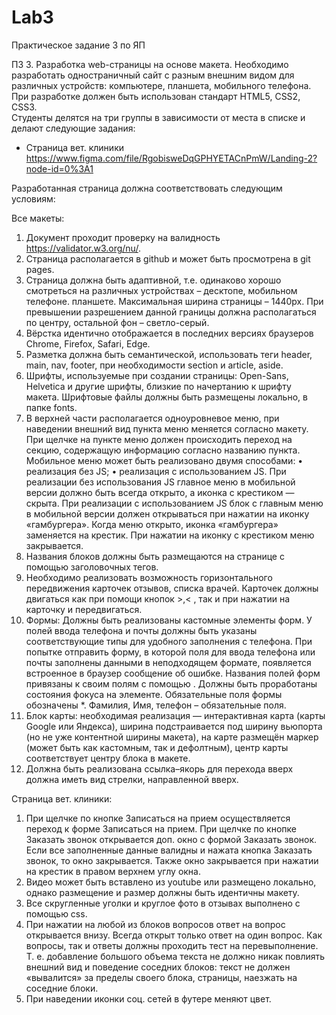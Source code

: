 # Lab3
Практическое задание 3 по ЯП


ПЗ 3. Разработка web-страницы на основе макета.
Необходимо разработать одностраничный сайт с разным внешним видом для различных устройств: компьютере, планшета, мобильного телефона. При разработке  должен быть использован стандарт HTML5, CSS2, CSS3.  
Студенты делятся на три группы в зависимости от места в списке и делают следующие задания: 

- Страница вет. клиники 
https://www.figma.com/file/RgobisweDqGPHYETACnPmW/Landing-2?node-id=0%3A1

Разработанная страница должна соответствовать следующим условиям: 

Все макеты:
1.	Документ проходит проверку на валидность https://validator.w3.org/nu/.
2.	Страница располагается в github и может быть просмотрена в git pages.
3.	Страница  должна быть адаптивной, т.е. одинаково хорошо смотреться на различных устройствах – десктопе, мобильном телефоне. планшете. Максимальная ширина страницы – 1440px. При превышении разрешением данной границы должна располагаться по центру, остальной фон – светло-серый.
4.	Вёрстка идентично отображается в последних версиях браузеров Chrome, Firefox, Safari, Edge.
5.	Разметка должна быть семантической, использовать теги header, main, nav, footer, при необходимости section и article, aside.
6.	Шрифты, используемые при создании страницы: Open-Sans, Helvetica и другие шрифты, близкие по начертанию к шрифту макета. Шрифтовые файлы должны быть размещены локально, в папке fonts.
7.	В верхней части располагается одноуровневое меню, при наведении внешний вид пункта меню меняется согласно макету. При щелчке на пункте меню должен происходить переход на секцию, содержащую информацию согласно  названию пункта. Мобильное меню может быть реализовано двумя способами: 
•	реализация без JS;
•	реализация с использованием JS.
При реализации без использования JS главное меню в мобильной версии должно быть всегда открыто, а иконка с крестиком — скрыта.
При реализации с использованием JS блок с главным меню в мобильной версии должен открываться при нажатии на иконку «гамбургера». Когда меню открыто, иконка «гамбургера» заменяется на крестик. При нажатии на иконку с крестиком меню закрывается.
8.	Названия блоков должны быть размещаются на странице  с помощью заголовочных тегов.
9.	Необходимо реализовать возможность горизонтального передвижения карточек отзывов, списка врачей. Карточек должны двигаться как при помощи кнопок >,< , так и при нажатии на карточку и передвигаться.
10.	Формы: Должны быть реализованы кастомные элементы форм. У полей ввода телефона и почты должны быть указаны соответствующие типы для удобного заполнения с телефона.
При попытке отправить форму, в которой поля для ввода телефона или почты заполнены данными в неподходящем формате, появляется встроенное в браузер сообщение об ошибке.
Названия полей форм привязаны к своим полям с помощью <label>.
Должны быть проработаны состояния фокуса на элементе.
Обязательные поля формы обозначены *. Фамилия, Имя, телефон – обязательные поля.
11.	Блок карты: необходимая реализация — интерактивная карта (карты Google или Яндекса), ширина подстраивается под ширину вьюпорта (но не уже контентной ширины макета), на карте размещён маркер (может быть как кастомным, так и дефолтным), центр карты соответствует центру блока в макете.
12.	Должна быть реализована ссылка–якорь для перехода вверх должна иметь вид стрелки, направленной вверх.

Страница вет. клиники:
1.	При щелчке по кнопке Записаться на прием осуществляется переход к форме Записаться на прием. При щелчке по кнопке Заказать звонок открывается доп. окно с формой Заказать звонок. Если все заполненные данные валидны и нажата кнопка Заказать звонок, то окно закрывается. Также окно закрывается при нажатии на крестик в правом верхнем углу окна. 
2.	Видео может быть вставлено из youtube или размещено локально, однако размещение и размер должны быть идентичны макету. 
3.	Все скругленные уголки и круглое фото в отзывах выполнено с помощью css.
4.	При нажатии на любой из блоков вопросов ответ на вопрос открывается внизу. Всегда открыт только ответ на один вопрос. Как вопросы, так и ответы должны проходить тест на перевыполнение. Т. е. добавление большого объема текста не должно никак повлиять внешний вид и поведение соседних блоков: текст не должен «вывалится» за пределы своего блока, страницы, наезжать на соседние блоки. 
5.	При наведении иконки соц. сетей в футере меняют цвет.

